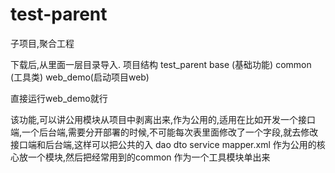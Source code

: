 # test-parent
子项目,聚合工程

下载后,从里面一层目录导入.
项目结构
test_parent
  base (基础功能)
  common (工具类) 
  web_demo(启动项目web)
  
直接运行web_demo就行
 
该功能,可以讲公用模块从项目中剥离出来,作为公用的,适用在比如开发一个接口端,一个后台端,需要分开部署的时候,不可能每次表里面修改了一个字段,就去修改接口端和后台端,这样可以把公共的入 dao dto service mapper.xml 作为公用的核心放一个模块,然后把经常用到的common 作为一个工具模块单出来 

